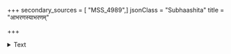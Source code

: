 +++
secondary_sources = [ "MSS_4989",]
jsonClass = "Subhaashita"
title = "आभरणस्याभरणम्"

+++

<details><summary>Text</summary>

आभरणस्याभरणं प्रसाधनविधेः प्रसाधनविशेषः।  
उपमानस्यापि सखे प्रत्युपमानं वपुस् तस्याः॥
</details>
